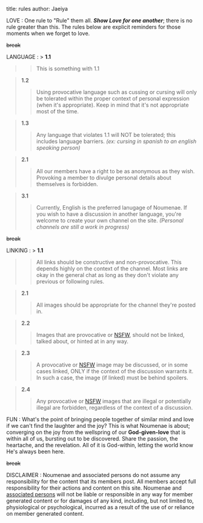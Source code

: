 title: rules
author: Jaeiya

LOVE
: One rule to "Rule" them all. ___Show Love for one another___; there is no rule greater than this. The rules below are explicit reminders for those moments when we forget to love.

~~break~~

LANGUAGE
: > **1.1**
  >> This is something with 1.1

  > **1.2**
  >> Using provocative language such as cussing or cursing will only be tolerated within the proper context of personal expression (when it's appropriate). Keep in mind that it's not appropriate most of the time.

  > **1.3**
  >> Any language that violates 1.1 will NOT be tolerated; this includes language barriers. _(ex: cursing in spanish to an english speaking person)_

  > **2.1**
  >> All our members have a right to be as anonymous as they wish. Provoking a member to divulge personal details about themselves is forbidden.

  > **3.1**
  >> Currently, English is the preferred lanugage of Noumenae. If you wish to have a discussion in another language, you're welcome to create your own channel on the site. _(Personal channels are still a work in progress)_

~~break~~

LINKING
: > **1.1**
  >> All links should be constructive and non-provocative. This depends highly on the context of the channel. Most links are okay in the general chat as long as they don't violate any previous or following rules.

  > **2.1**
  >> All images should be appropriate for the channel they're posted in.

  > **2.2**
  >> Images that are provocative or [NSFW], should not be linked, talked about, or hinted at in any way.

  > **2.3**
  >> A provocative or [NSFW] image may be discussed, or in some cases linked, ONLY if the context of the discussion warrants it. In such a case, the image (if linked) must be behind spoilers.

  > **2.4**
  >> Any provocative or [NSFW] images that are illegal or potentially illegal are forbidden, regardless of the context of a discussion.

[nsfw]:#/home/faq/what-are-common-phrases


FUN
: What's the point of bringing people together of similar mind and love if we can't find the laughter and the joy? This is what Noumenae is about; converging on the joy from the wellspring of our **God-given-love** that is within all of us, bursting out to be discovered. Share the passion, the heartache, and the revelation. All of it is God-within, letting the world know He's always been here.

~~break~~

DISCLAIMER
: Noumenae and associated persons do not assume any responsibility for the content that its members post. All members accept full responsibility for their actions and content on this site. Noumenae and [associated persons] will not be liable or responsible in any way for member generated content or for damages of any kind, including, but not limited to, physiological or psychological, incurred as a result of the use of or reliance on member generated content.

[associated persons]:/#/faq/as.-persons